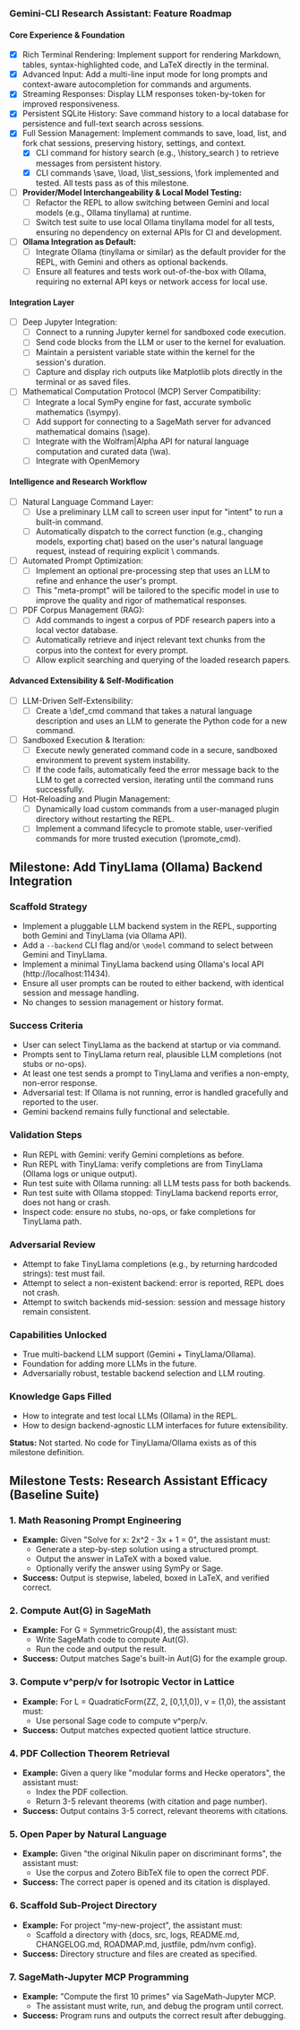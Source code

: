 ### **Gemini-CLI Research Assistant: Feature Roadmap**

#### **Core Experience & Foundation**
- [x] Rich Terminal Rendering: Implement support for rendering Markdown, tables, syntax-highlighted code, and LaTeX directly in the terminal.
- [x] Advanced Input: Add a multi-line input mode for long prompts and context-aware autocompletion for commands and arguments.
- [x] Streaming Responses: Display LLM responses token-by-token for improved responsiveness.
- [x] Persistent SQLite History: Save command history to a local database for persistence and full-text search across sessions.
- [x] Full Session Management: Implement commands to save, load, list, and fork chat sessions, preserving history, settings, and context.
    - [x] CLI command for history search (e.g., \history_search <query>) to retrieve messages from persistent history.
    - [x] CLI commands \save, \load, \list_sessions, \fork implemented and tested. All tests pass as of this milestone.
- [ ] **Provider/Model Interchangeability & Local Model Testing:**
    - [ ] Refactor the REPL to allow switching between Gemini and local models (e.g., Ollama tinyllama) at runtime.
    - [ ] Switch test suite to use local Ollama tinyllama model for all tests, ensuring no dependency on external APIs for CI and development.
- [ ] **Ollama Integration as Default:**
    - [ ] Integrate Ollama (tinyllama or similar) as the default provider for the REPL, with Gemini and others as optional backends.
    - [ ] Ensure all features and tests work out-of-the-box with Ollama, requiring no external API keys or network access for local use.

#### **Integration Layer**
- [ ] Deep Jupyter Integration:
    - [ ] Connect to a running Jupyter kernel for sandboxed code execution.
    - [ ] Send code blocks from the LLM or user to the kernel for evaluation.
    - [ ] Maintain a persistent variable state within the kernel for the session's duration.
    - [ ] Capture and display rich outputs like Matplotlib plots directly in the terminal or as saved files.
- [ ] Mathematical Computation Protocol (MCP) Server Compatibility:
    - [ ] Integrate a local SymPy engine for fast, accurate symbolic mathematics (\sympy).
    - [ ] Add support for connecting to a SageMath server for advanced mathematical domains (\sage).
    - [ ] Integrate with the Wolfram|Alpha API for natural language computation and curated data (\wa).
    - [ ] Integrate with OpenMemory

#### **Intelligence and Research Workflow**
- [ ] Natural Language Command Layer:
    - [ ] Use a preliminary LLM call to screen user input for "intent" to run a built-in command.
    - [ ] Automatically dispatch to the correct function (e.g., changing models, exporting chat) based on the user's natural language request, instead of requiring explicit \ commands.
- [ ] Automated Prompt Optimization:
    - [ ] Implement an optional pre-processing step that uses an LLM to refine and enhance the user's prompt.
    - [ ] This "meta-prompt" will be tailored to the specific model in use to improve the quality and rigor of mathematical responses.
- [ ] PDF Corpus Management (RAG):
    - [ ] Add commands to ingest a corpus of PDF research papers into a local vector database.
    - [ ] Automatically retrieve and inject relevant text chunks from the corpus into the context for every prompt.
    - [ ] Allow explicit searching and querying of the loaded research papers.

#### **Advanced Extensibility & Self-Modification**
- [ ] LLM-Driven Self-Extensibility:
    - [ ] Create a \def_cmd command that takes a natural language description and uses an LLM to generate the Python code for a new command.
- [ ] Sandboxed Execution & Iteration:
    - [ ] Execute newly generated command code in a secure, sandboxed environment to prevent system instability.
    - [ ] If the code fails, automatically feed the error message back to the LLM to get a corrected version, iterating until the command runs successfully.
- [ ] Hot-Reloading and Plugin Management:
    - [ ] Dynamically load custom commands from a user-managed plugin directory without restarting the REPL.
    - [ ] Implement a command lifecycle to promote stable, user-verified commands for more trusted execution (\promote_cmd).

## Milestone: Add TinyLlama (Ollama) Backend Integration

### Scaffold Strategy
- Implement a pluggable LLM backend system in the REPL, supporting both Gemini and TinyLlama (via Ollama API).
- Add a `--backend` CLI flag and/or `\model` command to select between Gemini and TinyLlama.
- Implement a minimal TinyLlama backend using Ollama's local API (http://localhost:11434).
- Ensure all user prompts can be routed to either backend, with identical session and message handling.
- No changes to session management or history format.

### Success Criteria
- User can select TinyLlama as the backend at startup or via command.
- Prompts sent to TinyLlama return real, plausible LLM completions (not stubs or no-ops).
- At least one test sends a prompt to TinyLlama and verifies a non-empty, non-error response.
- Adversarial test: If Ollama is not running, error is handled gracefully and reported to the user.
- Gemini backend remains fully functional and selectable.

### Validation Steps
- Run REPL with Gemini: verify Gemini completions as before.
- Run REPL with TinyLlama: verify completions are from TinyLlama (Ollama logs or unique output).
- Run test suite with Ollama running: all LLM tests pass for both backends.
- Run test suite with Ollama stopped: TinyLlama backend reports error, does not hang or crash.
- Inspect code: ensure no stubs, no-ops, or fake completions for TinyLlama path.

### Adversarial Review
- Attempt to fake TinyLlama completions (e.g., by returning hardcoded strings): test must fail.
- Attempt to select a non-existent backend: error is reported, REPL does not crash.
- Attempt to switch backends mid-session: session and message history remain consistent.

### Capabilities Unlocked
- True multi-backend LLM support (Gemini + TinyLlama/Ollama).
- Foundation for adding more LLMs in the future.
- Adversarially robust, testable backend selection and LLM routing.

### Knowledge Gaps Filled
- How to integrate and test local LLMs (Ollama) in the REPL.
- How to design backend-agnostic LLM interfaces for future extensibility.

**Status:** Not started. No code for TinyLlama/Ollama exists as of this milestone definition.

## Milestone Tests: Research Assistant Efficacy (Baseline Suite)

### 1. Math Reasoning Prompt Engineering
- **Example:** Given "Solve for x: 2x^2 - 3x + 1 = 0", the assistant must:
  - Generate a step-by-step solution using a structured prompt.
  - Output the answer in LaTeX with a boxed value.
  - Optionally verify the answer using SymPy or Sage.
- **Success:** Output is stepwise, labeled, boxed in LaTeX, and verified correct.

### 2. Compute Aut(G) in SageMath
- **Example:** For G = SymmetricGroup(4), the assistant must:
  - Write SageMath code to compute Aut(G).
  - Run the code and output the result.
- **Success:** Output matches Sage's built-in Aut(G) for the example group.

### 3. Compute v^perp/v for Isotropic Vector in Lattice
- **Example:** For L = QuadraticForm(ZZ, 2, [0,1,1,0]), v = (1,0), the assistant must:
  - Use personal Sage code to compute v^perp/v.
- **Success:** Output matches expected quotient lattice structure.

### 4. PDF Collection Theorem Retrieval
- **Example:** Given a query like "modular forms and Hecke operators", the assistant must:
  - Index the PDF collection.
  - Return 3-5 relevant theorems (with citation and page number).
- **Success:** Output contains 3-5 correct, relevant theorems with citations.

### 5. Open Paper by Natural Language
- **Example:** Given "the original Nikulin paper on discriminant forms", the assistant must:
  - Use the corpus and Zotero BibTeX file to open the correct PDF.
- **Success:** The correct paper is opened and its citation is displayed.

### 6. Scaffold Sub-Project Directory
- **Example:** For project "my-new-project", the assistant must:
  - Scaffold a directory with {docs, src, logs, README.md, CHANGELOG.md, ROADMAP.md, justfile, pdm/nvm config}.
- **Success:** Directory structure and files are created as specified.

### 7. SageMath-Jupyter MCP Programming
- **Example:** "Compute the first 10 primes" via SageMath-Jupyter MCP.
  - The assistant must write, run, and debug the program until correct.
- **Success:** Program runs and outputs the correct result after debugging.
